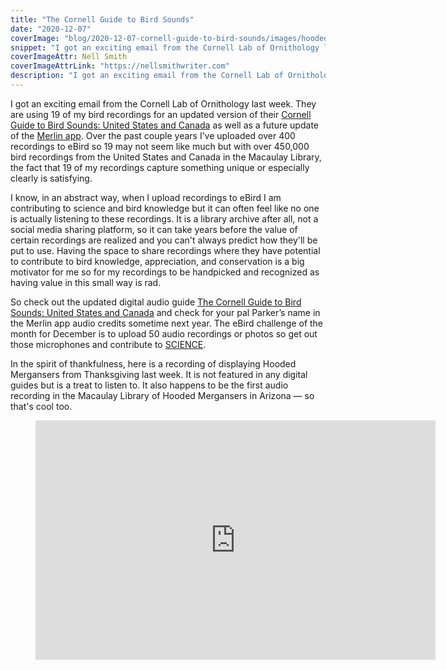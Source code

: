 ```yaml
---
title: "The Cornell Guide to Bird Sounds"
date: "2020-12-07"
coverImage: "blog/2020-12-07-cornell-guide-to-bird-sounds/images/hoodedmegansers.JPG"
snippet: "I got an exciting email from the Cornell Lab of Ornithology last week"
coverImageAttr: Nell Smith
coverImageAttrLink: "https://nellsmithwriter.com"
description: "I got an exciting email from the Cornell Lab of Ornithology last week."
---
```


I got an exciting email from the Cornell Lab of Ornithology last week. They are using 19 of my bird recordings for an updated version of their [Cornell Guide to Bird Sounds: United States and Canada](https://www.macaulaylibrary.org/product/the-cornell-guide-to-bird-sounds-us-and-canada/) as well as a future update of the [Merlin app](https://merlin.allaboutbirds.org/). Over the past couple years I’ve uploaded over 400 recordings to eBird so 19 may not seem like much but with over 450,000 bird recordings from the United States and Canada in the Macaulay Library, the fact that 19 of my recordings capture something unique or especially clearly is satisfying.

I know, in an abstract way, when I upload recordings to eBird I am contributing to science and bird knowledge but it can often feel like no one is actually listening to these recordings. It is a library archive after all, not a social media sharing platform, so it can take years before the value of certain recordings are realized and you can't always predict how they'll be put to use. Having the space to share recordings where they have potential to contribute to bird knowledge, appreciation, and conservation is a big motivator for me so for my recordings to be handpicked and recognized as having value in this small way is rad.

So check out the updated digital audio guide [The Cornell Guide to Bird Sounds: United States and Canada](https://www.macaulaylibrary.org/product/the-cornell-guide-to-bird-sounds-us-and-canada/) and check for your pal Parker’s name in the Merlin app audio credits sometime next year. The eBird challenge of the month for December is to upload 50 audio recordings or photos so get out those microphones and contribute to [SCIENCE](https://www.macaulaylibrary.org/2020/12/04/recordings-powering-new-research/).

In the spirit of thankfulness, here is a recording of displaying Hooded Mergansers from Thanksgiving last week. It is not featured in any digital guides but is a treat to listen to. It also happens to be the first audio recording in the Macaulay Library of Hooded Mergansers in Arizona — so that's cool too.

<div class="center">
    <figure>
        <iframe src="https://macaulaylibrary.org/asset/283192871/embed" height="383" width="640" frameborder="0" allowfullscreen></iframe>
    </figure>
</div>
